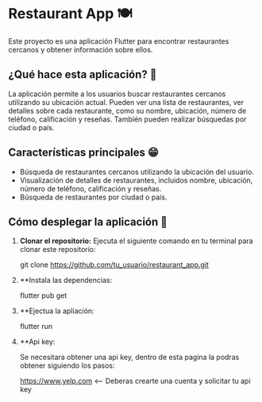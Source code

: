 # Restaurant App 🍽️

Este proyecto es una aplicación Flutter para encontrar restaurantes cercanos y obtener información sobre ellos.

## ¿Qué hace esta aplicación? 🤔

La aplicación permite a los usuarios buscar restaurantes cercanos utilizando su ubicación actual. Pueden ver una lista de restaurantes, ver detalles sobre cada restaurante, como su nombre, ubicación, número de teléfono, calificación y reseñas. También pueden realizar búsquedas por ciudad o país.

## Características principales 😁

- Búsqueda de restaurantes cercanos utilizando la ubicación del usuario.
- Visualización de detalles de restaurantes, incluidos nombre, ubicación, número de teléfono, calificación y reseñas.
- Búsqueda de restaurantes por ciudad o país.

## Cómo desplegar la aplicación 🛫

1. **Clonar el repositorio:** Ejecuta el siguiente comando en tu terminal para clonar este repositorio:

    git clone https://github.com/tu_usuario/restaurant_app.git
  
2. **Instala las dependencias:

   flutter pub get

3. **Ejectua la apliación:

   flutter run

4. **Api key:

   Se necesitara obtener una api key, dentro de esta pagina la podras obtener siguiendo los pasos:

   https://www.yelp.com <-- Deberas crearte una cuenta y solicitar tu api key

   

   
